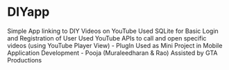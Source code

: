 # DIYapp
Simple App linking to DIY Videos on YouTube
Used SQLite for Basic Login and Registration of User
Used YouTube APIs to call and open specific videos (using YouTube Player View) - PlugIn
Used as Mini Project in Mobile Application Development - Pooja (Muraleedharan & Rao)
Assisted by GTA Productions
